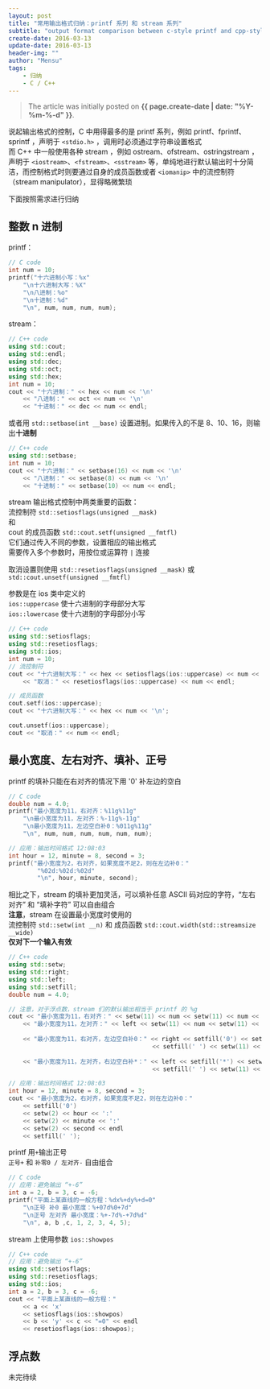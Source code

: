 ```yaml
---
layout: post
title: "常用输出格式归纳：printf 系列 和 stream 系列"
subtitle: "output format comparison between c-style printf and cpp-style stream"
create-date: 2016-03-13
update-date: 2016-03-13
header-img: ""
author: "Mensu"
tags:
    - 归纳
    - C / C++
---
```


> The article was initially posted on **{{ page.create-date | date: "%Y-%m-%-d" }}**.

说起输出格式的控制，C 中用得最多的是 printf 系列，例如 printf、fprintf、sprintf ，声明于 `<stdio.h>` ，调用时必须通过字符串设置格式  
而 C++ 中一般使用各种 stream ，例如 ostream、ofstream、ostringstream ，声明于 `<iostream>`、`<fstream>`、`<sstream>` 等，单纯地进行默认输出时十分简洁，而控制格式时则要通过自身的成员函数或者 `<iomanip>` 中的流控制符（stream manipulator），显得略微繁琐

下面按照需求进行归纳

## 整数 n 进制

printf：

~~~c
// C code
int num = 10;
printf("十六进制小写：%x"
    "\n十六进制大写：%X"
    "\n八进制：%o"
    "\n十进制：%d"
    "\n", num, num, num, num);
~~~

stream：

~~~cpp
// C++ code
using std::cout;
using std::endl;
using std::dec;
using std::oct;
using std::hex;
int num = 10;
cout << "十六进制：" << hex << num << '\n'
    << "八进制：" << oct << num << '\n'
    << "十进制：" << dec << num << endl;
~~~

或者用 `std::setbase(int __base)` 设置进制。如果传入的不是 8、10、16，则输出**十进制**

~~~cpp
// C++ code
using std::setbase;
int num = 10;
cout << "十六进制：" << setbase(16) << num << '\n'
    << "八进制：" << setbase(8) << num << '\n'
    << "十进制：" << setbase(10) << num << endl;
~~~

stream 输出格式控制中两类重要的函数：  
流控制符 `std::setiosflags(unsigned __mask)`  
和  
cout 的成员函数 `std::cout.setf(unsigned __fmtfl)`  
它们通过传入不同的参数，设置相应的输出格式  
需要传入多个参数时，用按位或运算符 `|` 连接

取消设置则使用 `std::resetiosflags(unsigned __mask)` 或  `std::cout.unsetf(unsigned __fmtfl)` 

参数是在 ios 类中定义的  
`ios::uppercase` 使十六进制的字母部分大写  
`ios::lowercase` 使十六进制的字母部分小写

~~~cpp
// C++ code
using std::setiosflags;
using std::resetiosflags;
using std::ios;
int num = 10;
// 流控制符
cout << "十六进制大写：" << hex << setiosflags(ios::uppercase) << num << '\n'
    << "取消：" << resetiosflags(ios::uppercase) << num << endl;

// 成员函数
cout.setf(ios::uppercase);
cout << "十六进制大写：" << hex << num << '\n';

cout.unsetf(ios::uppercase);
cout << "取消：" << num << endl;
~~~

## 最小宽度、左右对齐、填补、正号

printf 的填补只能在右对齐的情况下用 '0' 补左边的空白

~~~c
// C code
double num = 4.0;
printf("最小宽度为11，右对齐：%11g%11g"
    "\n最小宽度为11，左对齐：%-11g%-11g"
    "\n最小宽度为11，左边空白补0：%011g%11g"
    "\n", num, num, num, num, num, num);

// 应用：输出时间格式 12:08:03
int hour = 12, minute = 8, second = 3;
printf("最小宽度为2，右对齐，如果宽度不足2，则在左边补0："
        "%02d:%02d:%02d"
        "\n", hour, minute, second);
~~~

相比之下，stream 的填补更加灵活，可以填补任意 ASCII 码对应的字符，“左右对齐” 和 “填补字符” 可以自由组合  
**注意**，stream 在设置最小宽度时使用的  
流控制符 `std::setw(int __n)` 和 成员函数 `std::cout.width(std::streamsize __wide)`  
**仅对下一个输入有效**

~~~cpp
// C++ code
using std::setw;
using std::right;
using std::left;
using std::setfill;
double num = 4.0;

// 注意，对于浮点数，stream 们的默认输出相当于 printf 的 %g
cout << "最小宽度为11，右对齐：" << setw(11) << num << setw(11) << num << '\n'
    << "最小宽度为11，左对齐：" << left << setw(11) << num << setw(11) << num << '\n'
    
    << "最小宽度为11，右对齐，左边空白补0：" << right << setfill('0') << setw(11) << num
                                        << setfill(' ') << setw(11) << num << '\n'
                                        
    << "最小宽度为11，左对齐，右边空白补*：" << left << setfill('*') << setw(11) << num
                                        << setfill(' ') << setw(11) << num << endl << right;

// 应用：输出时间格式 12:08:03
int hour = 12, minute = 8, second = 3;
cout << "最小宽度为2，右对齐，如果宽度不足2，则在左边补0："
    << setfill('0')
    << setw(2) << hour << ':'
    << setw(2) << minute << ':'
    << setw(2) << second << endl
    << setfill(' ');
~~~

printf 用`+`输出正号  
`正号+` 和 `补零0 / 左对齐-` 自由组合

~~~c
// C code
// 应用：避免输出 “+-6”
int a = 2, b = 3, c = -6;
printf("平面上某直线的一般方程：%dx%+dy%+d=0"
    "\n正号 补0 最小宽度：%+07d%0+7d"
    "\n正号 左对齐 最小宽度：%+-7d%-+7d%d"
    "\n", a, b ,c, 1, 2, 3, 4, 5);
~~~

stream 上使用参数 `ios::showpos`

~~~cpp
// C++ code
// 应用：避免输出 “+-6”
using std::setiosflags;
using std::resetiosflags;
using std::ios;
int a = 2, b = 3, c = -6;
cout << "平面上某直线的一般方程："
    << a << 'x'
    << setiosflags(ios::showpos)
    << b << 'y' << c << "=0" << endl
    << resetiosflags(ios::showpos);
~~~

## 浮点数

未完待续

